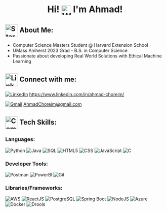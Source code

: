 <h1 align="center">
  Hi!
  <img src="https://media.giphy.com/media/hvRJCLFzcasrR4ia7z/giphy.gif" width="30" style="vertical-align: middle;" alt="Waving hand"/> 
  I'm Ahmad!
</h1>

## <img src="https://media1.giphy.com/media/v1.Y2lkPTc5MGI3NjExcWhuNTdoZ2hzdDJoN2U0eDc1eTVidmQwYTVweDduYzF5aXN4dHN0bCZlcD12MV9pbnRlcm5hbF9naWZfYnlfaWQmY3Q9cw/iFPLtlXfskcbU6tigb/giphy.gif" width="40" style="vertical-align: middle;" alt="Stars"/> About Me:



 - Computer Science Masters Student @ Harvard Extension School
 - UMass Amherst 2023 Grad - B.S. in Computer Science
 - Passionate about developing Real World Solutions with Ethical Machine Learning


## <img src="https://media1.giphy.com/media/v1.Y2lkPTc5MGI3NjExaGc2cDNpcjVuN2NwZHM3YnpwZ3pmdTZoZXNwOHdmcGRjMGtldjBjZCZlcD12MV9pbnRlcm5hbF9naWZfYnlfaWQmY3Q9cw/3C5GOwaqCmDzxODi83/giphy.gif" width="40" style="vertical-align: middle;" alt="Link"/> Connect with me:

[![LinkedIn](https://img.shields.io/badge/LinkedIn-%230077B5.svg?logo=linkedin&logoColor=white)](https://www.linkedin.com/in/ahmad-choreim/) https://www.linkedin.com/in/ahmad-choreim/
&nbsp;

[![Gmail](https://img.shields.io/badge/Gmail-D14836?style=flat&logo=gmail&logoColor=white)](mailto:AhmadChoreim@gmail.com) AhmadChoreim@gmail.com

<!-- https://media4.giphy.com/media/v1.Y2lkPTc5MGI3NjExaHhlOGw2czhvYXFheGhzemZ0czBxZWJlbzd6NWY1cjdubjBrbnZwaiZlcD12MV9pbnRlcm5hbF9naWZfYnlfaWQmY3Q9Zw/heIX5HfWgEYlW/giphy.gif -->

## <img src="https://media4.giphy.com/media/v1.Y2lkPTc5MGI3NjExM210MGNsdmFjem5lNm83aG5qdmlsbGgweWpicGhrcXY5bnMzdzlybCZlcD12MV9pbnRlcm5hbF9naWZfYnlfaWQmY3Q9cw/l0MYGlG4YLB51v0bu/giphy.gif" width="40" style="vertical-align: middle;" alt="Computer"/>  Tech Skills:

### Languages: 
![Python](https://img.shields.io/badge/python-%233776AB.svg?style=for-the-badge&logo=python&logoColor=white) 
![Java](https://img.shields.io/badge/java-%23ED8B00.svg?style=for-the-badge&logo=java&logoColor=white) 
![SQL](https://img.shields.io/badge/sql-%2307405e.svg?style=for-the-badge&logo=postgresql&logoColor=white) 
![HTML5](https://img.shields.io/badge/html5-%23E34F26.svg?style=for-the-badge&logo=html5&logoColor=white) 
![CSS](https://img.shields.io/badge/css-%231572B6.svg?style=for-the-badge&logo=css3&logoColor=white) 
![JavaScript](https://img.shields.io/badge/javascript-%23323330.svg?style=for-the-badge&logo=javascript&logoColor=%23F7DF1E) 
![C](https://img.shields.io/badge/C-00599C?style=for-the-badge&logo=c&logoColor=white) 

### Developer Tools: 
![Postman](https://img.shields.io/badge/Postman-FF6C37?style=for-the-badge&logo=postman&logoColor=white) 
![PowerBI](https://img.shields.io/badge/PowerBI-F2C811?style=for-the-badge&logo=powerbi&logoColor=black) 
![Git](https://img.shields.io/badge/git-%23F05033.svg?style=for-the-badge&logo=git&logoColor=white)

### Libraries/Frameworks: 
![AWS](https://img.shields.io/badge/AWS-%23232F3E.svg?style=for-the-badge&logo=amazon-aws&logoColor=white) 
![ReactJS](https://img.shields.io/badge/react-%2320232a.svg?style=for-the-badge&logo=react&logoColor=%2361DAFB) 
![PostgreSQL](https://img.shields.io/badge/PostgreSQL-316192?style=for-the-badge&logo=postgresql&logoColor=white) 
![Spring Boot](https://img.shields.io/badge/Spring_Boot-F2F4F9?style=for-the-badge&logo=spring-boot) 
![NodeJS](https://img.shields.io/badge/node.js-6DA55F?style=for-the-badge&logo=node.js&logoColor=white) 
![Azure](https://img.shields.io/badge/Microsoft_Azure-0078D4?style=for-the-badge&logo=microsoft-azure&logoColor=white) 
![Docker](https://img.shields.io/badge/docker-%230db7ed.svg?style=for-the-badge&logo=docker&logoColor=white) 
![Drools](https://img.shields.io/badge/Drools-%23FF6347.svg?style=for-the-badge&logo=drools&logoColor=white)